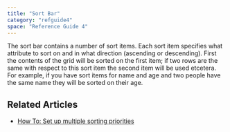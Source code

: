 ```yaml
---
title: "Sort Bar"
category: "refguide4"
space: "Reference Guide 4"
---
```

The sort bar contains a number of sort items. Each sort item specifies what attribute to sort on and in what direction (ascending or descending). First the contents of the grid will be sorted on the first item; if two rows are the same with respect to this sort item the second item will be used etcetera. For example, if you have sort items for name and age and two people have the same name they will be sorted on their age.

## Related Articles

*   [How To: Set up multiple sorting priorities](https://world.mendix.com/display/howto25/Set+up+multiple+sorting+priorities)